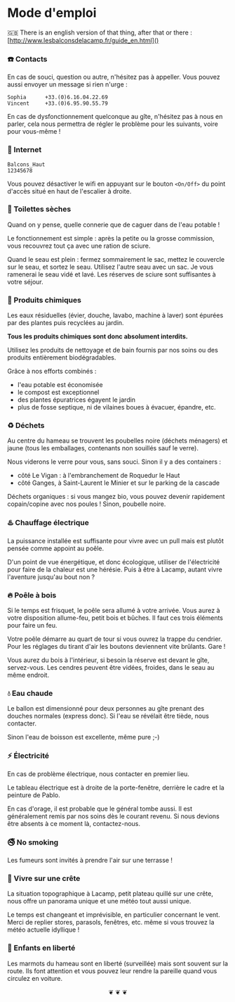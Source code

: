 
# Mode d'emploi
:uk: There is an english version of that thing, after that or there : [http://www.lesbalconsdelacamp.fr/guide_en.html]() 

### :telephone: Contacts
En cas de souci, question ou autre, n'hésitez pas à appeller. Vous pouvez aussi envoyer un message si rien n'urge :

```
Sophia		+33.(0)6.16.04.22.69  
Vincent		+33.(0)6.95.90.55.79
```

En cas de dysfonctionnement quelconque au gîte, n'hésitez pas à nous en parler, cela nous permettra de régler le problème pour les suivants, voire pour vous-même !

### :satellite: Internet
```
Balcons_Haut
12345678
```
Vous pouvez désactiver le wifi en appuyant sur le bouton `<On/Off>` du point d'accès situé en haut de l'escalier à droite.

### :poop: Toilettes sèches
Quand on y pense, quelle connerie que de caguer dans de l'eau potable !

Le fonctionnement est simple : après la petite ou la grosse commission, vous recouvrez tout ça avec une ration de sciure. 

Quand le seau est plein : fermez sommairement le sac, mettez le couvercle sur le seau, et sortez le seau. Utilisez l'autre seau avec un sac. Je vous ramenerai le seau vidé et lavé. Les réserves de sciure sont suffisantes à votre séjour.

### :cherry_blossom: Produits chimiques
Les eaux résiduelles (évier, douche, lavabo, machine à laver) sont épurées par des plantes puis recyclées au jardin.

**Tous les produits chimiques sont donc absolument interdits.**

Utilisez les produits de nettoyage et de bain fournis par nos soins ou des produits entièrement biodégradables.

Grâce à nos efforts combinés :

* l'eau potable est économisée
* le compost est exceptionnel
* des plantes épuratrices égayent le jardin
* plus de fosse septique, ni de vilaines boues à évacuer, épandre, etc.

### :recycle: Déchets
Au centre du hameau se trouvent les poubelles noire (déchets ménagers) et jaune (tous les emballages, contenants non souillés sauf le verre).

Nous viderons le verre pour vous, sans souci. Sinon il y a des containers :

 * côté Le Vigan : à l'embranchement de Roquedur le Haut
 * côté Ganges, à Saint-Laurent le Minier et sur le parking de la cascade 
 
Déchets organiques : si vous mangez bio, vous pouvez devenir rapidement copain/copine avec nos poules ! Sinon, poubelle noire.
 
### :hotsprings: Chauffage électrique
La puissance installée est suffisante pour vivre avec un pull mais est plutôt pensée comme appoint au poêle.

D'un point de vue énergétique, et donc écologique, utiliser de l'électricité pour faire de la chaleur est une hérésie. Puis à être à Lacamp, autant vivre l'aventure jusqu'au bout non ?

### :fire: Poêle à bois
Si le temps est frisquet, le poêle sera allumé à votre arrivée.
 Vous aurez à votre disposition allume-feu, petit bois et bûches. Il faut ces trois éléments pour faire un feu. 
 
 Votre poêle démarre au quart de tour si vous ouvrez la trappe du cendrier. Pour les réglages du tirant d'air les boutons deviennent vite brûlants. Gare !
 
 Vous aurez du bois à l'intérieur, si besoin la réserve est devant le gîte, servez-vous. Les cendres peuvent être vidées, froides, dans le seau au même endroit.

### :droplet: Eau chaude
Le ballon est dimensionné pour deux personnes au gîte prenant des douches normales (express donc). Si l'eau se révélait être tiède, nous contacter.

Sinon l'eau de boisson est excellente, même pure ;-)

### :zap: Électricité
En cas de problème électrique, nous contacter en premier lieu.

Le tableau électrique est à droite de la porte-fenêtre, derrière le cadre et la peinture de Pablo.

En cas d'orage, il est probable que le général tombe aussi. Il est généralement remis par nos soins dès le courant revenu. Si nous devions être absents à ce moment là, contactez-nous.

### :no_smoking: No smoking
Les fumeurs sont invités à prendre l'air sur une terrasse !

### :sunrise_over_mountains: Vivre sur une crête
La situation topographique à Lacamp, petit plateau quillé sur une crête, nous offre un panorama unique et une météo tout aussi unique.

Le temps est changeant et imprévisible, en particulier concernant le vent. Merci de replier stores, parasols, fenêtres, etc. même si vous trouvez la météo actuelle idyllique !

### :children_crossing: Enfants en liberté
Les marmots du hameau sont en liberté (surveillée) mais sont souvent sur la route. Ils font attention et vous pouvez leur rendre la pareille quand vous circulez en voiture.

<center>
❦   ❦   ❦
</center>
